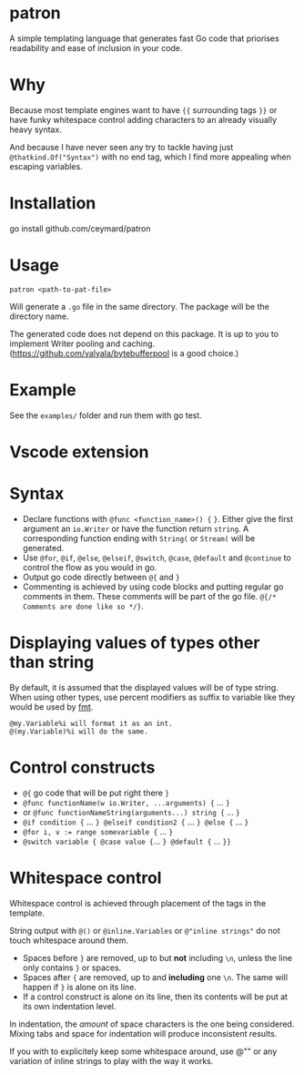 # patron

A simple templating language that generates fast Go code that priorises readability and ease of inclusion in your code.

# Why

Because most template engines want to have `{{` surrounding tags `}}` or have funky whitespace control adding characters to an already visually heavy syntax.

And because I have never seen any try to tackle having just `@thatkind.Of("Syntax")` with no end tag, which I find more appealing when escaping variables.

# Installation

go install github.com/ceymard/patron

# Usage

```
patron <path-to-pat-file>
```

Will generate a `.go` file in the same directory. The package will be the directory name.

The generated code does not depend on this package. It is up to you to implement Writer pooling and caching. (https://github.com/valyala/bytebufferpool is a good choice.)

# Example

See the `examples/` folder and run them with go test.

# Vscode extension



# Syntax

- Declare functions with `@func <function_name>() {` `}`. Either give the first argument an `io.Writer` or have the function return `string`. A corresponding function ending with `String(` or `Stream(` will be generated.
- Use `@for`, `@if`, `@else`, `@elseif`, `@switch`, `@case`, `@default` and `@continue` to control the flow as you would in go.
- Output go code directly between `@{` and `}`
- Commenting is achieved by using code blocks and putting regular go comments in them. These comments will be part of the go file. `@{/* Comments are done like so */}`.

# Displaying values of types other than string

By default, it is assumed that the displayed values will be of type string. When using other types, use percent modifiers as suffix to variable like they would be used by [fmt](https://pkg.go.dev/fmt).

```
@my.Variable%i will format it as an int.
@(my.Variable)%i will do the same.
```

# Control constructs

- `@{` go code that will be put right there `}`
- `@func functionName(w io.Writer, ...arguments) {` ... `}`
- or `@func functionNameString(arguments...) string {` ... `}`
- `@if condition {` ... `} @elseif condition2 {` ... `} @else {` ... `}`
- `@for i, v := range somevariable {` ... `}`
- `@switch variable { @case value {`... `} @default {` ... `}}`

# Whitespace control

Whitespace control is achieved through placement of the tags in the template.

String output with `@()` or `@inline.Variables` or `@"inline strings"` do not touch whitespace around them.

- Spaces before `}` are removed, up to but **not** including `\n`, unless the line only contains `}` or spaces.
- Spaces after `{` are removed, up to and **including** one `\n`. The same will happen if `}` is alone on its line.
- If a control construct is alone on its line, then its contents will be put at its own indentation level.

In indentation, the *amount* of space characters is the one being considered. Mixing tabs and space for indentation will produce inconsistent results.

If you with to explicitely keep some whitespace around, use @"" or any variation of inline strings to play with the way it works.